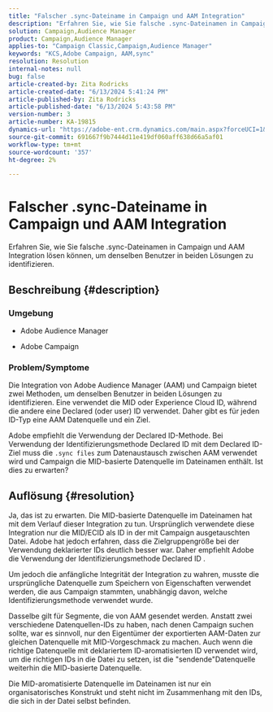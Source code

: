 ```yaml
---
title: "Falscher .sync-Dateiname in Campaign und AAM Integration"
description: "Erfahren Sie, wie Sie falsche .sync-Dateinamen in Campaign und AAM Integration lösen können, um denselben Benutzer in beiden Lösungen zu identifizieren."
solution: Campaign,Audience Manager
product: Campaign,Audience Manager
applies-to: "Campaign Classic,Campaign,Audience Manager"
keywords: "KCS,Adobe Campaign, AAM,sync"
resolution: Resolution
internal-notes: null
bug: false
article-created-by: Zita Rodricks
article-created-date: "6/13/2024 5:41:24 PM"
article-published-by: Zita Rodricks
article-published-date: "6/13/2024 5:43:58 PM"
version-number: 3
article-number: KA-19815
dynamics-url: "https://adobe-ent.crm.dynamics.com/main.aspx?forceUCI=1&pagetype=entityrecord&etn=knowledgearticle&id=a9636325-ac29-ef11-840a-002248084fbb"
source-git-commit: 691667f9b7444d11e419df060aff638d66a5af01
workflow-type: tm+mt
source-wordcount: '357'
ht-degree: 2%

---
```


# Falscher .sync-Dateiname in Campaign und AAM Integration


Erfahren Sie, wie Sie falsche .sync-Dateinamen in Campaign und AAM Integration lösen können, um denselben Benutzer in beiden Lösungen zu identifizieren.

## Beschreibung {#description}


### <b>Umgebung</b>

- Adobe Audience Manager

- Adobe Campaign

### <b>Problem/Symptome</b>

Die Integration von Adobe Audience Manager (AAM) und Campaign bietet zwei Methoden, um denselben Benutzer in beiden Lösungen zu identifizieren. Eine verwendet die MID oder Experience Cloud ID, während die andere eine Declared (oder user) ID verwendet. Daher gibt es für jeden ID-Typ eine AAM Datenquelle und ein Ziel.

Adobe empfiehlt die Verwendung der Declared ID-Methode. Bei Verwendung der Identifizierungsmethode Declared ID mit dem Declared ID-Ziel muss die `.sync files` zum Datenaustausch zwischen AAM verwendet wird und Campaign die MID-basierte Datenquelle im Dateinamen enthält. Ist dies zu erwarten?


## Auflösung {#resolution}


Ja, das ist zu erwarten. Die MID-basierte Datenquelle im Dateinamen hat mit dem Verlauf dieser Integration zu tun. Ursprünglich verwendete diese Integration nur die MID/ECID als ID in der mit Campaign ausgetauschten Datei. Adobe hat jedoch erfahren, dass die Zielgruppengröße bei der Verwendung deklarierter IDs deutlich besser war. Daher empfiehlt Adobe die Verwendung der Identifizierungsmethode Declared ID .

Um jedoch die anfängliche Integrität der Integration zu wahren, musste die ursprüngliche Datenquelle zum Speichern von Eigenschaften verwendet werden, die aus Campaign stammten, unabhängig davon, welche Identifizierungsmethode verwendet wurde.

Dasselbe gilt für Segmente, die von AAM gesendet werden. Anstatt zwei verschiedene Datenquellen-IDs zu haben, nach denen Campaign suchen sollte, war es sinnvoll, nur den Eigentümer der exportierten AAM-Daten zur gleichen Datenquelle mit MID-Vorgeschmack zu machen. Auch wenn die richtige Datenquelle mit deklariertem ID-aromatisierten ID verwendet wird, um die richtigen IDs in die Datei zu setzen, ist die &quot;sendende&quot;Datenquelle weiterhin die MID-basierte Datenquelle.

Die MID-aromatisierte Datenquelle im Dateinamen ist nur ein organisatorisches Konstrukt und steht nicht im Zusammenhang mit den IDs, die sich in der Datei selbst befinden.

